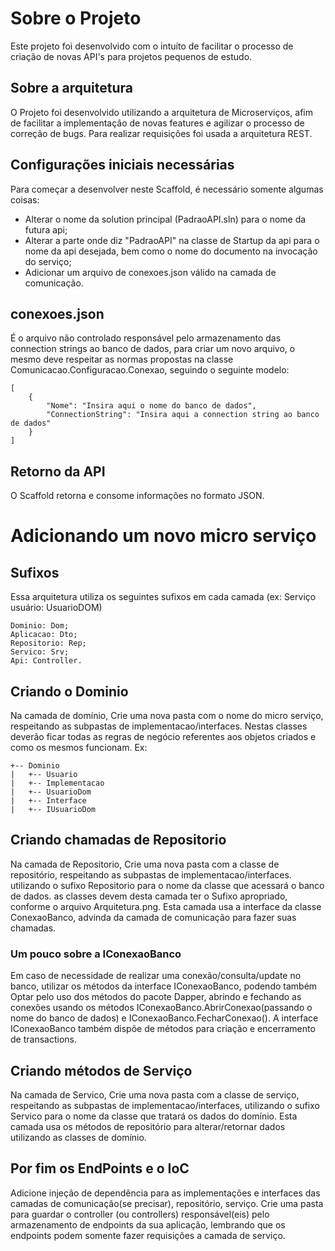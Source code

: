 # Sobre o Projeto
Este projeto foi desenvolvido com o intuíto de facilitar o processo de criação de novas API's para projetos pequenos de estudo.

## Sobre a arquitetura
O Projeto foi desenvolvido utilizando a arquitetura de Microserviços, afim de facilitar a implementação de novas features e agilizar o processo de correção de bugs. Para realizar requisições foi usada a arquitetura REST.

## Configurações iniciais necessárias
Para começar a desenvolver neste Scaffold, é necessário somente algumas coisas:
- Alterar o nome da solution principal (PadraoAPI.sln) para o nome da futura api;
- Alterar a parte onde diz "PadraoAPI" na classe de Startup da api para o nome da api desejada, bem como o nome do documento na invocação do serviço;
- Adicionar um arquivo de conexoes.json válido na camada de comunicação.

## conexoes.json
É o arquivo não controlado responsável pelo armazenamento das connection strings ao banco de dados, para criar um novo arquivo, o mesmo deve respeitar as normas propostas na classe Comunicacao.Configuracao.Conexao, seguindo o seguinte modelo:

```
[
	{
		"Nome": "Insira aqui o nome do banco de dados",
		"ConnectionString": "Insira aqui a connection string ao banco de dados"
	}
]
```

## Retorno da API
O Scaffold retorna e consome informações no formato JSON.

# Adicionando um novo micro serviço

## Sufixos
Essa arquitetura utiliza os seguintes sufixos em cada camada (ex: Serviço usuário: UsuarioDOM)

	Dominio: Dom;
	Aplicacao: Dto;
	Repositorio: Rep;
	Servico: Srv;
	Api: Controller.

## Criando o Dominio
Na camada de domínio, Crie uma nova pasta com o nome do micro serviço, respeitando as subpastas de implementacao/interfaces.
Nestas classes deverão ficar todas as regras de negócio referentes aos objetos criados e como os mesmos funcionam.
Ex:

```
+-- Dominio
|	+-- Usuario
|	+-- Implementacao
|	+-- UsuarioDom
|	+-- Interface
|	+-- IUsuarioDom
```

## Criando chamadas de Repositorio
Na camada de Repositorio, Crie uma nova pasta com a classe de repositório, respeitando as subpastas de implementacao/interfaces. utilizando o sufixo Repositorio para o nome da classe que acessará o banco de dados. as classes devem desta camada ter o Sufixo apropriado, conforme o arquivo Arquitetura.png. Esta camada usa a interface da classe ConexaoBanco, advinda da camada de comunicação para fazer suas chamadas.

### Um pouco sobre a IConexaoBanco
Em caso de necessidade de realizar uma conexão/consulta/update no banco, utilizar os métodos da interface IConexaoBanco, podendo também Optar pelo uso dos métodos do pacote Dapper, abrindo e fechando as conexões usando os métodos IConexaoBanco.AbrirConexao(passando o nome do banco de dados) e IConexaoBanco.FecharConexao(). A interface IConexaoBanco também dispõe de métodos para criação e encerramento de transactions.

## Criando métodos de Serviço
Na camada de Servico, Crie uma nova pasta com a classe de serviço, respeitando as subpastas de implementacao/interfaces, utilizando o sufixo Servico para o nome da classe que tratará os dados do domínio. Esta camada usa os métodos de repositório para alterar/retornar dados utilizando as classes de domínio.

## Por fim os EndPoints e o IoC
Adicione injeção de dependência para as implementações e interfaces das camadas de comunicação(se precisar), repositório, serviço.
Crie uma pasta para guardar o controller (ou controllers) responsável(eis) pelo armazenamento de endpoints da sua aplicação, lembrando que os endpoints podem somente fazer requisições a camada de serviço.
